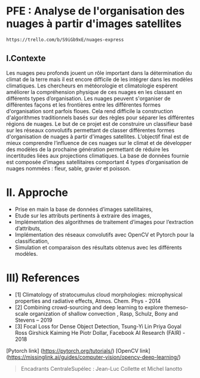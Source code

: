 # PFE : Analyse de l'organisation des nuages à partir d'images satellites

```sh
https://trello.com/b/S9iGb9xE/nuages-express
```
## I.Contexte

Les nuages peu profonds jouent un rôle important dans la détermination du climat de la terre mais il
est encore difficile de les intégrer dans les modèles climatiques. Les chercheurs en météorologie et
climatologie espèrent améliorer la compréhension physique de ces nuages en les classant en différents
types d’organisation.
Les nuages peuvent s'organiser de différentes façons et les frontières entre les différentes formes
d'organisation sont parfois floues. Cela rend difficile la construction d'algorithmes traditionnels basés
sur des règles pour séparer les différentes régions de nuages.
Le but de ce projet est de construire un classifieur basé sur les réseaux convolutifs permettant de
classer différentes formes d'organisation de nuages à partir d'images satellites. L’objectif final est de
mieux comprendre l’influence de ces nuages sur le climat et de développer des modèles de la
prochaine génération permettant de réduire les incertitudes liées aux projections climatiques.
La base de données fournie est composée d’images satellitaires comportant 4 types d’organisation de
nuages nommées : fleur, sable, gravier et poisson.

# II.	Approche
- Prise en main la base de données d’images satellitaires,
- Etude sur les attributs pertinents à extraire des images,
- Implémentation des algorithmes de traitement d’images pour l’extraction d’attributs,
- Implémentation des réseaux convolutifs avec OpenCV et Pytorch pour la classification,
- Simulation et comparaison des résultats obtenus avec les différents modèles.


# III) References
- [1] Climatology of stratocumulus cloud morphologies: microphysical properties and radiative effects, Atmos. Chem. Phys - 2014
- [2] Combining crowd-sourcing and deep learning to explore themeso-scale organization of shallow convection , Rasp, Schulz, Bony and Stevens – 2019
- [3] Focal Loss for Dense Object Detection, Tsung-Yi Lin Priya Goyal Ross Girshick Kaiming He Piotr Dollar, Facebook AI Research (FAIR) - 2018


[Pytorch link] (https://pytorch.org/tutorials/)
[OpenCV link] (https://missinglink.ai/guides/computer-vision/opencv-deep-learning/)

> Encadrants CentraleSupélec : Jean-Luc Collette et Michel Ianotto
